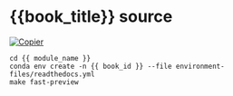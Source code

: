 # {{book_title}} source

[![Copier](https://img.shields.io/endpoint?url=https://raw.githubusercontent.com/copier-org/copier/master/img/badge/badge-grayscale-inverted-border-orange.json)](https://github.com/copier-org/copier)

```
cd {{ module_name }}
conda env create -n {{ book_id }} --file environment-files/readthedocs.yml
make fast-preview
```

